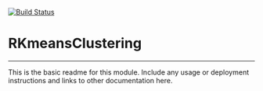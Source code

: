 [![Build Status](https://travis-ci.org/rsutormin/RKmeansClustering.svg?branch=master)](https://travis-ci.org/rsutormin/RKmeansClustering)

# RKmeansClustering
---

This is the basic readme for this module. Include any usage or deployment instructions and links to other documentation here.
